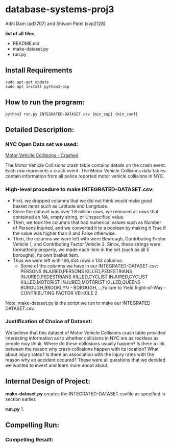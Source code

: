 # database-systems-proj3
Aditi Dam (ad3707) and Shivani Patel (svp2128)

**list of all files**
- README.md
- make-dataset.py
- run.py

## Install Requirements
```angular2html
sudo apt-get update
sudo apt install python3-pip
```

## How to run the program:
```angular2html
python3 run.py INTEGRATED-DATASET.csv {min_sup} {min_conf}
```

## Detailed Description:

### NYC Open Data set we used:
[Motor Vehicle Collisions - Crashed](https://data.cityofnewyork.us/Public-Safety/Motor-Vehicle-Collisions-Crashes/h9gi-nx95)

The Motor Vehicle Collisions crash table contains details on the crash event. Each row represents a crash event. The Motor Vehicle Collisions data tables contain information from all police reported motor vehicle collisions in NYC.

### High-level procedure to make INTEGRATED-DATASET.csv:
- First, we dropped columns that we did not think would make good basket items such as Latitude and Longitude.
- Since the dataset was over 1.8 million rows, we removed all rows that contained an NA, empty string, or Unspecified value. 
- Then, we took the columns that had numerical values such as Number of Persons Injuried, and we converted it to a boolean by making it True if the value was higher than 0 and False otherwise. 
- Then, the columns we were left with were Bourough, Contributing Factor Vehicle 1, and Contributing Factor Vehicle 2. Since, these strings were formattedly properly, we made each item in the set (such as all 5 boroughs), its own basket item. 
- Thus we were left with 166,434 rows x 133 columns: 
    - Some of the columns we have in our INTEGRATED-DATASET.csv: PERSONS INJURED,PERSONS KILLED,PEDESTRIANS INJURED,PEDESTRIANS KILLED,CYCLIST INJURED,CYCLIST KILLED,MOTORIST INJURED,MOTORIST KILLED,QUEENS - BOROUGH,BROOKLYN - BOROUGH,...,Failure to Yield Right-of-Way - CONTRIBUTING FACTOR VEHICLE 2

Note: make-dataset.py is the script we run to make our INTEGRATED-DATASET.csv.

### Justification of Choice of Dataset:
We believe that this dataset of Motor Vehicle Collisions crash table provided interesting information as to whether collisions in NYC are as reckless as people may think. Where do these collosions usually happen? Is there a link between the reason why crash collosions happen with its location? What about injury rates? Is there an association with the injury rates with the reason why an accident occured? These were all questions that we decided we wanted to invest and learn more about about.

## Internal Design of Project:
**make-dataset.py** creates the INTEGRATED-DATASET.csvfile as specified in section earlier.

**run.py**
1. 

## Compelling Run:

### Compelling Result:
